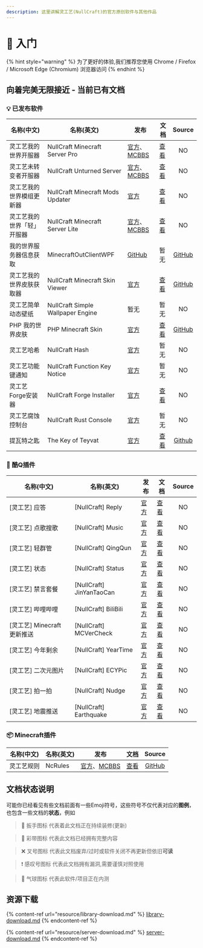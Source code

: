 ```yaml
---
description: 这里讲解灵工艺(NullCraft)的官方原创软件与其他作品
---
```


# 📔 入门

{% hint style="warning" %}
为了更好的体验,我们推荐您使用 Chrome / Firefox / Microsoft Edge (Chromium) 浏览器访问
{% endhint %}

## 向着完美无限接近 - 当前已有文档

### 💡 已发布软件

| 名称(中文)        | 名称(英文)                            | 发布                                                                                    | 文档                                       |                             Source                             |
| ------------- | --------------------------------- | ------------------------------------------------------------------------------------- | ---------------------------------------- | :------------------------------------------------------------: |
| 灵工艺我的世界开服器    | NullCraft Minecraft Server Pro    | [官方](https://nullcraft.org/d/5)、[MCBBS](https://www.mcbbs.net/thread-529520-1-1.html) | [查看](outdated/minecraft-server-pro.md)   |                               NO                               |
| 灵工艺未转变者开服器    | NullCraft Unturned Server         | [官方](https://nullcraft.org/d/6)、[MCBBS](https://www.mcbbs.net/thread-547338-1-1.html) | [查看](software/unturned-server.md)        |                               NO                               |
| 灵工艺我的世界模组更新器  | NullCraft Minecraft Mods Updater  | [官方](https://nullcraft.org/d/7)                                                       | [查看](software/minecraft-mods-updater.md) |                               NO                               |
| 灵工艺我的世界「轻」开服器 | NullCraft Minecraft Server Lite   | [官方](https://nullcraft.org/d/4)、[MCBBS](https://www.mcbbs.net/thread-529520-1-1.html) | [查看](software/minecraft-server-lite.md)  |                               NO                               |
| 我的世界服务器信息获取   | MinecraftOutClientWPF             | [GitHub](https://github.com/FastChen/MinecraftOutClientWPF)                           | 暂无                                       |   [GitHub](https://github.com/FastChen/MinecraftOutClientWPF)  |
| 灵工艺我的世界皮肤获取器  | NullCraft Minecraft Skin Viewer   | [官方](https://nullcraft.org/d/8)                                                       | [查看](software/minecraft-skin-viewer.md)  | [GitHub](https://github.com/FastChen/NullCraft-Minecraft-Skin) |
| 灵工艺简单动态壁纸     | NullCraft Simple Wallpaper Engine | 暂无                                                                                    | 暂无                                       |                               NO                               |
| PHP 我的世界皮肤    | PHP Minecraft Skin                | [官方](https://nullcraft.org/d/9)                                                       | [查看](software/php-minecraft-skin.md)     |    [GitHub](https://github.com/FastChen/PHP-Minecraft-Skin)    |
| 灵工艺哈希         | NullCraft Hash                    | [官方](https://nullcraft.org/d/12)                                                      | 暂无                                       |                               NO                               |
| 灵工艺功能键通知      | NullCraft Function Key Notice     | [官方](https://nullcraft.org/d/15)                                                      | 暂无                                       |                               NO                               |
| 灵工艺Forge安装器   | NullCraft Forge Installer         | [官方](https://nullcraft.org/d/19)                                                      | [查看](software/forge-installer.md)        |                               NO                               |
| 灵工艺腐蚀控制台      | NullCraft Rust Console            | [官方](https://nullcraft.org/d/24)                                                      | 暂无                                       |                               NO                               |
| 提瓦特之匙         | The Key of Teyvat                 | [官方](https://nullcraft.org/d/20)                                                      | [查看](software/the-key-of-teyvat.md)      |     [Github](https://github.com/FastChen/The-Key-of-Teyvat)    |

### 🤖 酷Q插件

| 名称(中文)                | 名称(英文)                    | 发布                               | 文档                                      | Source |
| --------------------- | ------------------------- | -------------------------------- | --------------------------------------- | :----: |
| \[灵工艺] 应答             | \[NullCraft] Reply        | [官方](https://nullcraft.org/d/10) | [查看](outdated/coolq/reply.md)           |   NO   |
| \[灵工艺] 点歌搜歌           | \[NullCraft] Music        | [官方](https://nullcraft.org/d/10) | [查看](outdated/coolq/music.md)           |   NO   |
| \[灵工艺] 轻群管            | \[NullCraft] QingQun      | [官方](https://nullcraft.org/d/10) | [查看](outdated/coolq/qingqun.md)         |   NO   |
| \[灵工艺] 状态             | \[NullCraft] Status       | [官方](https://nullcraft.org/d/10) | [查看](outdated/coolq/status.md)          |   NO   |
| \[灵工艺] 禁言套餐           | \[NullCraft] JinYanTaoCan | [官方](https://nullcraft.org/d/10) | [查看](outdated/coolq/jin-yan-tao-can.md) |   NO   |
| \[灵工艺] 哔哩哔哩           | \[NullCraft] BiliBili     | [官方](https://nullcraft.org/d/10) | [查看](outdated/coolq/bilibili.md)        |   NO   |
| \[灵工艺] Minecraft 更新推送 | \[NullCraft] MCVerCheck   | [官方](https://nullcraft.org/d/10) | [查看](outdated/coolq/mcvercheck.md)      |   NO   |
| \[灵工艺] 今年剩余           | \[NullCraft] YearTime     | [官方](https://nullcraft.org/d/10) | [查看](outdated/coolq/yeartime.md)        |   NO   |
| \[灵工艺] 二次元图片          | \[NullCraft] ECYPic       | [官方](https://nullcraft.org/d/10) | [查看](outdated/coolq/ecypic.md)          |   NO   |
| \[灵工艺] 拍一拍            | \[NullCraft] Nudge        | [官方](https://nullcraft.org/d/10) | [查看](outdated/coolq/nudge.md)           |   NO   |
| \[灵工艺] 地震推送           | \[NullCraft] Earthquake   | [官方](https://nullcraft.org/d/10) | [查看](outdated/coolq/earthquake.md)      |   NO   |

### 📦 Minecraft插件

| 名称(中文) | 名称(英文)  | 发布                                                                                     | 文档                                |                     Source                     |
| ------ | ------- | -------------------------------------------------------------------------------------- | --------------------------------- | :--------------------------------------------: |
| 灵工艺规则  | NcRules | [官方](https://nullcraft.org/d/11)、[MCBBS](https://www.mcbbs.net/thread-997294-1-1.html) | [查看](plugin/minecraft/ncrules.md) | [GitHub](https://github.com/FastChen/NcRules/) |

## 文档状态说明

可能你已经看见有些文档前面有一些Emoji符号，这些符号不仅代表对应的**图例**，也包含一些文档的**状态**，例如

> 🔧 扳手图标 代表着此文档正在持续装修(更新)

> 🎉 彩带图标 代表此文档已经拥有完整内容

> ❌ 叉号图标 代表此文档废弃/过时或软件关闭不再更新但依旧**可读**

> ❗ 感叹号图标 代表此文档拥有漏洞,需要谨慎对照使用

> 🎈 气球图标 代表此软件/项目正在内测

## 资源下载

{% content-ref url="resource/library-download.md" %}
[library-download.md](resource/library-download.md)
{% endcontent-ref %}

{% content-ref url="resource/server-download.md" %}
[server-download.md](resource/server-download.md)
{% endcontent-ref %}
